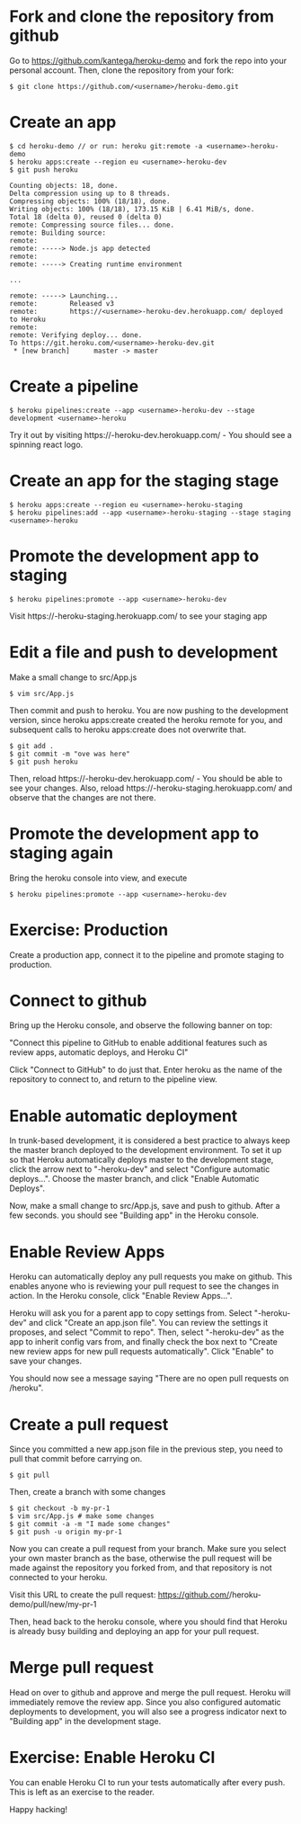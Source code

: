 # Fork and clone the repository from github
Go to https://github.com/kantega/heroku-demo and fork the repo into your personal account. 
Then, clone the repository from your fork: 

    $ git clone https://github.com/<username>/heroku-demo.git

# Create an app

    $ cd heroku-demo // or run: heroku git:remote -a <username>-heroku-demo
    $ heroku apps:create --region eu <username>-heroku-dev
    $ git push heroku
    
    Counting objects: 18, done.
    Delta compression using up to 8 threads.
    Compressing objects: 100% (18/18), done.
    Writing objects: 100% (18/18), 173.15 KiB | 6.41 MiB/s, done.
    Total 18 (delta 0), reused 0 (delta 0)
    remote: Compressing source files... done.
    remote: Building source:
    remote:
    remote: -----> Node.js app detected
    remote:
    remote: -----> Creating runtime environment

    ...
    
    remote: -----> Launching...
    remote:        Released v3
    remote:        https://<username>-heroku-dev.herokuapp.com/ deployed to Heroku
    remote:
    remote: Verifying deploy... done.
    To https://git.heroku.com/<username>-heroku-dev.git
     * [new branch]      master -> master


# Create a pipeline

    $ heroku pipelines:create --app <username>-heroku-dev --stage development <username>-heroku

Try it out by visiting https://<username>-heroku-dev.herokuapp.com/ - You should see a spinning
react logo. 

# Create an app for the staging stage
    $ heroku apps:create --region eu <username>-heroku-staging
    $ heroku pipelines:add --app <username>-heroku-staging --stage staging <username>-heroku

# Promote the development app to staging

    $ heroku pipelines:promote --app <username>-heroku-dev

Visit https://<username>-heroku-staging.herokuapp.com/ to see your staging app

# Edit a file and push to development
    
Make a small change to src/App.js

    $ vim src/App.js

Then commit and push to heroku. You are now pushing to the development version, since heroku apps:create
created the heroku remote for you, and subsequent calls to heroku apps:create does not overwrite that. 

    $ git add .
    $ git commit -m "ove was here"
    $ git push heroku

Then, reload https://<username>-heroku-dev.herokuapp.com/ - You should be able to see your changes. 
Also, reload https://<username>-heroku-staging.herokuapp.com/ and observe that the changes are not there.

# Promote the development app to staging again

Bring the heroku console into view, and execute 

    $ heroku pipelines:promote --app <username>-heroku-dev

# Exercise: Production

Create a production app, connect it to the pipeline and promote staging to production. 

# Connect to github

Bring up the Heroku console, and observe the following banner on top: 

"Connect this pipeline to GitHub to enable additional features such as review apps, 
automatic deploys, and Heroku CI"

Click "Connect to GitHub" to do just that. Enter heroku as the name of the repository to connect
to, and return to the pipeline view. 

# Enable automatic deployment

In trunk-based development, it is considered a best practice to always keep the master branch deployed
to the development environment. To set it up so that Heroku automatically deploys master to the development
stage, click the arrow next to "<username>-heroku-dev" and select "Configure automatic deploys...". Choose
the master branch, and click "Enable Automatic Deploys". 

Now, make a small change to src/App.js, save and push to github. After a few seconds. you should see
"Building app" in the Heroku console. 

# Enable Review Apps

Heroku can automatically deploy any pull requests you make on github. This enables anyone who is reviewing
your pull request to see the changes in action. In the Heroku console, click "Enable Review Apps...". 

Heroku will ask you for a parent app to copy settings from. Select "<username>-heroku-dev" and click
"Create an app.json file". You can review the settings it proposes, and select "Commit to repo". Then, 
select "<username>-heroku-dev" as the app to inherit config vars from, and finally 
check the box next to "Create new review apps for new pull requests automatically". Click "Enable" to 
save your changes. 

You should now see a message saying "There are no open pull requests on <username>/heroku". 

# Create a pull request

Since you committed a new app.json file in the previous step, you need to pull that commit before
carrying on. 

    $ git pull 

Then, create a branch with some changes

    $ git checkout -b my-pr-1
    $ vim src/App.js # make some changes
    $ git commit -a -m "I made some changes"
    $ git push -u origin my-pr-1

Now you can create a pull request from your branch.
Make sure you select your own master branch as the base, otherwise the pull request will be made 
against the repository you forked from, and that repository is not connected to your heroku. 

Visit this URL to create the pull request:
https://github.com/<username>/heroku-demo/pull/new/my-pr-1

Then, head back to the heroku console, where you should find that Heroku is already busy building
and deploying an app for your pull request. 

# Merge pull request

Head on over to github and approve and merge the pull request. Heroku will immediately remove the
review app. Since you also configured automatic deployments to development, you will also see a progress 
indicator next to "Building app" in the development stage. 

# Exercise: Enable Heroku CI

You can enable Heroku CI to run your tests automatically after every push. This is left as an
exercise to the reader. 


Happy hacking!




